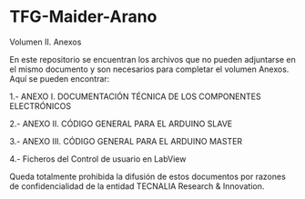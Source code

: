 # TFG-Maider-Arano
Volumen II. Anexos

En este repositorio se encuentran los archivos que no pueden adjuntarse en el mismo documento y son necesarios para completar el volumen Anexos.
Aquí se pueden encontrar:

1.- ANEXO I. DOCUMENTACIÓN TÉCNICA DE LOS COMPONENTES ELECTRÓNICOS

2.- ANEXO II. CÓDIGO GENERAL PARA EL ARDUINO SLAVE

3.- ANEXO III. CÓDIGO GENERAL PARA EL ARDUINO MASTER

4.- Ficheros del Control de usuario en LabView

Queda totalmente prohibida la difusión de estos documentos por razones de confidencialidad de la entidad TECNALIA Research & Innovation.
